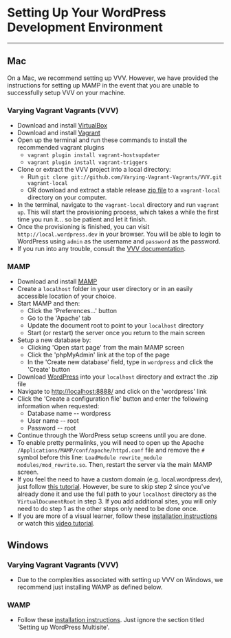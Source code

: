 # Setting Up Your WordPress Development Environment

---

## Mac

On a Mac, we recommend setting up VVV.  However, we have provided the instructions for setting up MAMP in the event that you are unable to successfully setup VVV on your machine.

### Varying Vagrant Vagrants (VVV)
- Download and install [VirtualBox](https://www.virtualbox.org/wiki/Downloads)
- Download and install [Vagrant](https://www.vagrantup.com/)
- Open up the terminal and run these commands to install the recommended vagrant plugins
	- `vagrant plugin install vagrant-hostsupdater`
	- `vagrant plugin install vagrant-triggers`
- Clone or extract the VVV project into a local directory:
	- Run `git clone git://github.com/Varying-Vagrant-Vagrants/VVV.git vagrant-local`
	- OR download and extract a stable release [zip file](https://github.com/varying-vagrant-vagrants/vvv/releases) to a `vagrant-local` directory on your computer.
- In the terminal, navigate to the `vagrant-local` directory and run `vagrant up`.  This will start the provisioning process, which takes a while the first time you run it... so be patient and let it finish.
- Once the provisioning is finished, you can visit `http://local.wordpress.dev` in your browser.  You will be able to login to WordPress using `admin` as the username and `password` as the password.
- If you run into any trouble, consult the [VVV documentation](https://github.com/Varying-Vagrant-Vagrants/VVV/blob/master/README.md).

### MAMP
- Download and install [MAMP](http://www.mamp.info/en/downloads/)
- Create a `localhost` folder in your user directory or in an easily accessible location of your choice.
- Start MAMP and then:
	- Click the 'Preferences...' button
	- Go to the 'Apache' tab
	- Update the document root to point to your `localhost` directory
	- Start (or restart) the server once you return to the main screen
- Setup a new database by:
	- Clicking 'Open start page' from the main MAMP screen
	- Click the 'phpMyAdmin' link at the top of the page
	- In the 'Create new database' field, type in `wordpress` and click the 'Create' button
- Download [WordPress](https://wordpress.org/download/) into your `localhost` directory and extract the .zip file
- Navigate to [http://localhost:8888/](http://localhost:8888/) and click on the 'wordpress' link
- Click the 'Create a configuration file' button and enter the following information when requested:
	- Database name -- wordpress
	- User name -- root
	- Password -- root
- Continue through the WordPress setup screens until you are done.
- To enable pretty permalinks, you will need to open up the Apache `/Applications/MAMP/conf/apache/httpd.conf` file and remove the `#` symbol before this line: `LoadModule rewrite_module modules/mod_rewrite.so`.  Then, restart the server via the main MAMP screen.
- If you feel the need to have a custom domain (e.g. local.wordpress.dev), just follow [this tutorial](http://blainsmith.com/articles/quick-and-dirty-local-domain-names-for-mamp/).  However, be sure to skip step 2 since you've already done it and use the full path to your `localhost` directory as the `VirtualDocumentRoot` in step 3.  If you add additional sites, you will only need to do step 1 as the other steps only need to be done once.
- If you are more of a visual learner, follow these [installation instructions](http://www.smashingmagazine.com/2011/09/28/developing-wordpress-locally-with-mamp/) or watch this [video tutorial](https://www.youtube.com/watch?v=sNRBnX6CtXE).

## Windows

### Varying Vagrant Vagrants (VVV)
- Due to the complexities associated with setting up VVV on Windows, we recommend just installing WAMP as defined below.

### WAMP
- Follow these [installation instructions](http://premium.wpmudev.org/blog/how-to-set-up-wordpress-locally-for-pcwindows-with-wamp/).  Just ignore the section titled 'Setting up WordPress Multisite'.